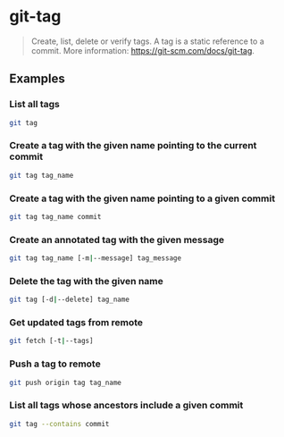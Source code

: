 # git-tag

> Create, list, delete or verify tags. A tag is a static reference to a commit. More information: <https://git-scm.com/docs/git-tag>.

## Examples

### List all tags

```bash
git tag
```

### Create a tag with the given name pointing to the current commit

```bash
git tag tag_name
```

### Create a tag with the given name pointing to a given commit

```bash
git tag tag_name commit
```

### Create an annotated tag with the given message

```bash
git tag tag_name [-m|--message] tag_message
```

### Delete the tag with the given name

```bash
git tag [-d|--delete] tag_name
```

### Get updated tags from remote

```bash
git fetch [-t|--tags]
```

### Push a tag to remote

```bash
git push origin tag tag_name
```

### List all tags whose ancestors include a given commit

```bash
git tag --contains commit
```
